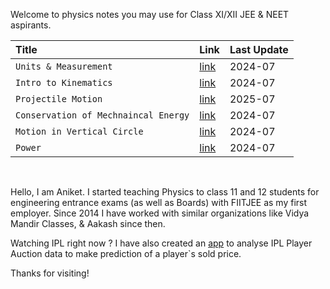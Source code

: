 Welcome to physics notes you may use for Class XI/XII JEE & NEET aspirants.

<table>
  <thead>
    <tr>
      <th style="text-align: left">Title</th>
      <th style="text-align: left">Link</th>
      <th style="text-align: left">Last Update</th>
    </tr>
  </thead>
  <tbody>
    <tr>
      <td style="text-align: left"><code class="language-plaintext highlighter-rouge">Units & Measurement</code></td>
      <td style="text-align: left"><a href = "https://aniketm117.github.io/github-pages-with-jekyll/2024/07/29/units-measurement.html">link</a></td>
      <td style="text-align: left">2024-07</td>
    </tr>
    <tr>
      <td style="text-align: left"><code class="language-plaintext highlighter-rouge">Intro to Kinematics</code></td>
      <td style="text-align: left"><a href = "https://aniketm117.github.io/github-pages-with-jekyll/2020/06/24/intro-to-kinematics.html">link</a></td>
      <td style="text-align: left">2024-07</td>
    </tr>
    <tr>
      <td style="text-align: left"><code class="language-plaintext highlighter-rouge">Projectile Motion</code></td>
      <td style="text-align: left"><a href = "https://aniketm117.github.io/github-pages-with-jekyll/2025/07/24/projectile-motion.html">link</a></td>
      <td style="text-align: left">2025-07</td>
    </tr>
    <tr>
      <td style="text-align: left"><code class="language-plaintext highlighter-rouge">Conservation of Mechnaincal Energy</code></td>
      <td style="text-align: left"><a href = "https://aniketm117.github.io/github-pages-with-jekyll/2024/07/19/consv-of-mech.html">link</a></td>
      <td style="text-align: left">2024-07</td>
    </tr>
    <tr>
      <td style="text-align: left"><code class="language-plaintext highlighter-rouge">Motion in Vertical Circle</code></td>
      <td style="text-align: left"><a href = "https://aniketm117.github.io/github-pages-with-jekyll/2024/07/23/consv-of-mech-2.html">link</a></td>
      <td style="text-align: left">2024-07</td>
    </tr>
    <tr>
      <td style="text-align: left"><code class="language-plaintext highlighter-rouge">Power</code></td>
      <td style="text-align: left"><a href = "https://aniketm117.github.io/github-pages-with-jekyll/2024/07/27/power.html">link</a></td>
      <td style="text-align: left">2024-07</td>
    </tr>
  </tbody>
</table>

<br>

Hello, I am Aniket. I started teaching Physics to class 11 and 12 students for engineering entrance exams (as well 
as Boards) with FIITJEE as my first employer. Since 2014 I have worked with similar organizations like Vidya Mandir Classes, & Aakash since then.

Watching IPL right now ? I have also created an [app](https://aniketm117-regression-model-web-app-main-2lx3jl.streamlit.app/) to analyse IPL Player Auction data to make prediction of a player`s sold price.

Thanks for visiting!
